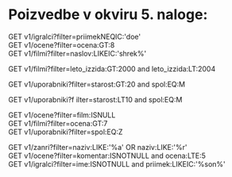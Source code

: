 # Poizvedbe v okviru 5. naloge:

GET v1/igralci?filter=priimekNEQIC:'doe' <br>
GET v1/ocene?filter=ocena:GT:8<br>
GET v1/filmi?filter=naslov:LIKEIC:'shrek%'<br>

[//]: # (filmi med letom 2000 in 2004)
GET v1/filmi?filter=leto_izzida:GT:2000 and leto_izzida:LT:2004<br>

[//]: # (Moski, starejsi od 20 let)
GET v1/uporabniki?filter=starost:GT:20 and spol:EQ:M<br>

[//]: # (moski mlajsi od 10 let)
GET v1/uporabniki?f ilter=starost:LT10 and spol:EQ:M<br>

GET v1/ocene?filter=film:ISNULL<br>
GET v1/filmi?filter=ocena:GT:7<br>
GET v1/uporabniki?filter=spol:EQ:Z<br>

[//]: # (zanri ki se koncajo na a ali na r)
GET v1/zanri?filter=naziv:LIKE:'%a' OR naziv:LIKE:'%r'<br>
GET v1/ocene?filter=komentar:ISNOTNULL and ocena:LTE:5<br>
GET v1/igralci?filter=ime:ISNOTNULL and priimek:LIKEIC:'%son%'<br>